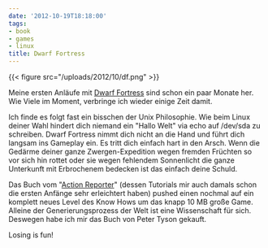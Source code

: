 ```yaml
---
date: '2012-10-19T18:18:00'
tags:
- book
- games
- linux
title: Dwarf Fortress
---
```


{{< figure src="/uploads/2012/10/df.png" >}}

Meine ersten Anläufe mit [Dwarf Fortress](http://www.bay12games.com/dwarves/)
sind schon ein paar Monate her. Wie Viele im Moment, verbringe ich wieder
einige Zeit damit.

Ich finde es folgt fast ein bisschen der Unix Philosophie. Wie beim Linux
deiner Wahl hindert dich niemand ein "Hallo Welt" via echo auf /dev/sda zu
schreiben.  Dwarf Fortress nimmt dich nicht an die Hand und führt dich
langsam ins Gameplay ein.  Es tritt dich einfach hart in den Arsch. Wenn
die Gedärme deiner ganze Zwergen-Expedition wegen fremden Früchten so vor
sich hin rottet oder sie wegen fehlendem Sonnenlicht die ganze Unterkunft
mit Erbrochenem bedecken ist das einfach deine Schuld.

Das Buch vom "[Action Reporter](http://afteractionreporter.com/dwarf-fortress-tutorials/)"
(dessen Tutorials mir auch damals schon die ersten Anfänge sehr erleichtert
haben) pushed einen nochmal auf ein komplett neues Level des Know Hows um
das knapp 10 MB große Game. Alleine der Generierungsprozess der Welt ist
eine Wissenschaft für sich. Deswegen habe ich mir das Buch von Peter Tyson
gekauft.

Losing is fun!